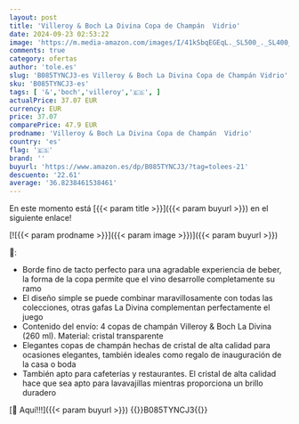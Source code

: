 ```yaml
---
layout: post
title: 'Villeroy & Boch La Divina Copa de Champán  Vidrio'
date: 2024-09-23 02:53:22
image: 'https://m.media-amazon.com/images/I/41kSbqEGEqL._SL500_._SL400_.jpg'
comments: true
category: ofertas
author: 'tole.es'
slug: 'B085TYNCJ3-es Villeroy & Boch La Divina Copa de Champán Vidrio'
sku: 'B085TYNCJ3-es'
tags: [ '&','boch','villeroy','🇪🇸', ]
actualPrice: 37.07 EUR
currency: EUR
price: 37.07
comparePrice: 47.9 EUR
prodname: 'Villeroy & Boch La Divina Copa de Champán  Vidrio'
country: 'es'
flag: '🇪🇸'
brand: ''
buyurl: 'https://www.amazon.es/dp/B085TYNCJ3/?tag=tolees-21'
descuento: '22.61'
average: '36.8238461538461'
---
```


En este momento está [{{< param title >}}]({{< param buyurl >}}) en el siguiente enlace!

[![{{< param prodname >}}]({{< param image >}})]({{< param buyurl >}})

🔎:

- Borde fino de tacto perfecto para una agradable experiencia de beber, la forma de la copa permite que el vino desarrolle completamente su ramo
- El diseño simple se puede combinar maravillosamente con todas las colecciones, otras gafas La Divina complementan perfectamente el juego
- Contenido del envío: 4 copas de champán Villeroy & Boch La Divina (260 ml). Material: cristal transparente
- Elegantes copas de champán hechas de cristal de alta calidad para ocasiones elegantes, también ideales como regalo de inauguración de la casa o boda
- También apto para cafeterías y restaurantes. El cristal de alta calidad hace que sea apto para lavavajillas mientras proporciona un brillo duradero

[🛒 Aquí!!!]({{< param buyurl >}})
{{<world>}}B085TYNCJ3{{</world>}}
